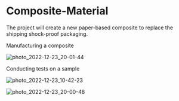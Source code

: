 # Composite-Material
The project will create a new paper-based composite to replace the shipping shock-proof packaging. 

Manufacturing a composite

![photo_2022-12-23_20-01-44](https://user-images.githubusercontent.com/114690482/209399730-8925a241-f00b-4328-b382-362a3c134625.jpg)

Conducting tests on a sample

![photo_2022-12-23_10-42-23](https://user-images.githubusercontent.com/114690482/209399919-10a94256-7dc4-48a2-86ec-e50e5861e211.jpg)

![photo_2022-12-23_20-00-48](https://user-images.githubusercontent.com/114690482/209399932-751e40e4-5b31-4b06-bd49-9db24dd7636c.jpg)

